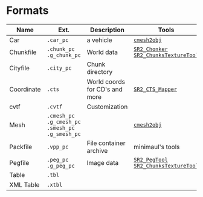 # Formats

| Name       | Ext.                                                | Description                    | Tools                                                                                      |
| ---------- | --------------------------------------------------- | ------------------------------ | ------------------------------------------------------------------------------------------ |
| Car        | `.car_pc`                                           | a vehicle                      | [`cmesh2obj`](/tools/cmesh2obj)                                                            |
| Chunkfile  | `.chunk_pc` `.g_chunk_pc`                           | World data                     | [`SR2_Chonker`](/tools/sr2_chonker) [`SR2_ChunksTextureTool`](/tools/sr2chunkstexturetool) |
| Cityfile   | `.city_pc`                                          | Chunk directory                |                                                                                            |
| Coordinate | `.cts`                                              | World coords for CD's and more | [`SR2_CTS_Mapper`](/tools/sr2ctsmapper)                                                    |
| cvtf       | `.cvtf`                                             | Customization                  |                                                                                            |
| Mesh       | `.cmesh_pc` `.g_cmesh_pc` `.smesh_pc` `.g_smesh_pc` |                                | [`cmesh2obj`](/tools/cmesh2obj)                                                            |
| Packfile   | `.vpp_pc`                                           | File container archive         | minimaul's tools                                                                           |
| Pegfile    | `.peg_pc` `.g_peg_pc`                               | Image data                     | [`SR2_PegTool`](/tools/sr2pegtool) [`SR2_ChunksTextureTool`](/tools/sr2chunkstexturetool)  |
| Table      | `.tbl`                                              |                                |                                                                                            |
| XML Table  | `.xtbl`                                             |                                |                                                                                            |
